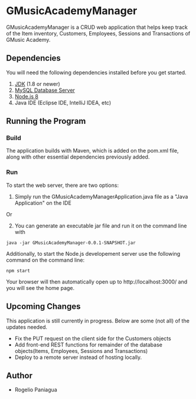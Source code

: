 # GMusicAcademyManager

GMusicAcademyManager is a CRUD web application that helps keep track of the Item inventory, Customers, Employees, Sessions and Transactions of GMusic Academy.

## Dependencies

You will need the following dependencies installed before you get started.

1. [JDK](https://www.oracle.com/java/technologies/javase/javase-jdk8-downloads.html) (1.8 or newer)
2. [MySQL Database Server](https://dev.mysql.com/downloads/mysql/)
3. [Node.js 8](https://nodejs.org/en/)   
4. Java IDE (Eclipse IDE, IntelliJ IDEA, etc)  


## Running the Program

### Build

The application builds with Maven, which is added on the pom.xml file, along with other essential dependencies previously added.

### Run
To start the web server, there are two options:

1. Simply run the GMusicAcademyManagerApplication.java file as a "Java Application" on the IDE

Or

2. You can generate an executable jar file and run it on the command line with

```
java -jar GMusicAcademyManager-0.0.1-SNAPSHOT.jar
```  

Additionally, to start the Node.js developement server use the following command on the command line:

```
npm start
```

Your browser will then automatically open up to http://localhost:3000/ and you will see the home page.

## Upcoming Changes

This application is still currently in progress. Below are some (not all) of the updates needed.
  - Fix the PUT request on the client side for the Customers objects
  - Add front-end REST functions for remainder of the database objects(Items, Employees, Sessions and Transactions)
  - Deploy to a remote server instead of hosting locally.

 ## Author
 - Rogelio Paniagua
